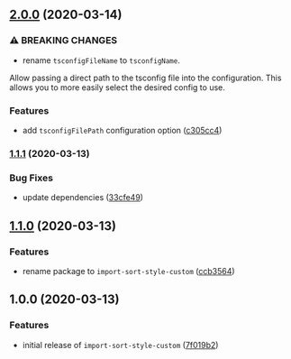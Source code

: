 ## [2.0.0](https://github.com/ifiokjr/import-sort-style-custom/compare/v1.1.1...v2.0.0) (2020-03-14)


### ⚠ BREAKING CHANGES

* rename `tsconfigFileName` to `tsconfigName`.

Allow passing a direct path to the tsconfig file into the configuration.
This allows you to more easily select the desired config to use.

### Features

* add `tsconfigFilePath` configuration option ([c305cc4](https://github.com/ifiokjr/import-sort-style-custom/commit/c305cc476bf84309fd548b91cc5f8fe81dccf1b8))

### [1.1.1](https://github.com/ifiokjr/import-sort-style-custom/compare/v1.1.0...v1.1.1) (2020-03-13)


### Bug Fixes

* update dependencies ([33cfe49](https://github.com/ifiokjr/import-sort-style-custom/commit/33cfe497c96db2d4a955e350e7a7a80fa9374456))

## [1.1.0](https://github.com/ifiokjr/import-sort-style-custom/compare/v1.0.0...v1.1.0) (2020-03-13)


### Features

* rename package to `import-sort-style-custom` ([ccb3564](https://github.com/ifiokjr/import-sort-style-custom/commit/ccb356457a142aa58947590e8117de9a5d1f0322))

## 1.0.0 (2020-03-13)

### Features

- initial release of `import-sort-style-custom` ([7f019b2](https://github.com/ifiokjr/import-sort-style-custom/commit/7f019b24818581f884d2d43b4b6b34c093bc7bde))
